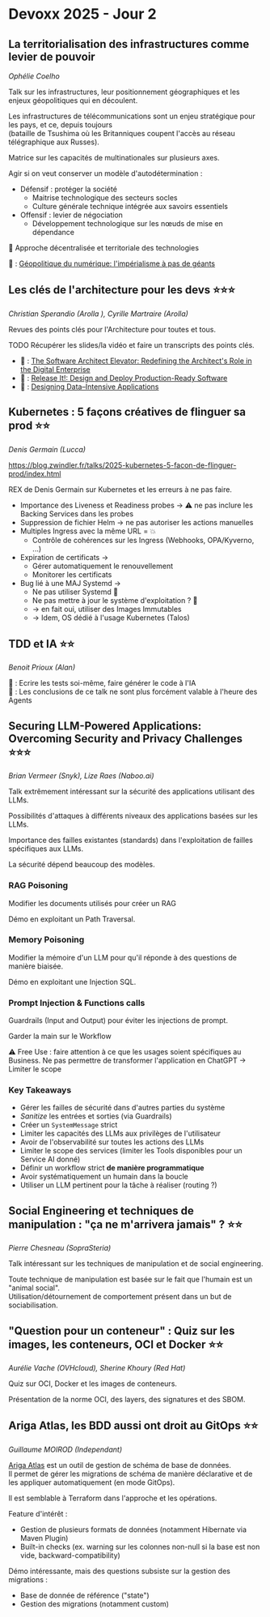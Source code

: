 # Devoxx 2025 - Jour 2

## La territorialisation des infrastructures comme levier de pouvoir

*Ophélie Coelho*

Talk sur les infrastructures, leur positionnement géographiques et les enjeux géopolitiques qui en découlent.

Les infrastructures de télécommunications sont un enjeu stratégique pour les pays, et ce, depuis toujours  
(bataille de Tsushima où les Britanniques coupent l'accès au réseau télégraphique aux Russes).

Matrice sur les capacités de multinationales sur plusieurs axes.

Agir si on veut conserver un modèle d'autodétermination :
-  Défensif : protéger la société
   - Maitrise technologique des secteurs socles
   - Culture générale technique intégrée aux savoirs essentiels
 - Offensif : levier de négociation
   - Développement technologique sur les nœuds de mise en dépendance

🔑 Approche décentralisée et territoriale des technologies

📘 : [Géopolitique du numérique: l'impérialisme à pas de géants][geopolitique_numerique]

## Les clés de l'architecture pour les devs ⭐⭐⭐

*Christian Sperandio (Arolla ), Cyrille Martraire (Arolla)*

Revues des points clés pour l'Architecture pour toutes et tous.

TODO Récupérer les slides/la vidéo et faire un transcripts des points clés.

- 📘 : [The Software Architect Elevator: Redefining the Architect's Role in the Digital Enterprise][software_architect_elevator]
- 📘 : [Release It!: Design and Deploy Production-Ready Software][release_it] 
- 📘 : [Designing Data–Intensive Applications][data_intensive_applications]


## Kubernetes : 5 façons créatives de flinguer sa prod ⭐⭐

*Denis Germain (Lucca)*

https://blog.zwindler.fr/talks/2025-kubernetes-5-facon-de-flinguer-prod/index.html

REX de Denis Germain sur Kubernetes et les erreurs à ne pas faire.

- Importance des Liveness et Readiness probes → ⚠️ ne pas inclure les Backing Services dans les probes
- Suppression de fichier Helm → ne pas autoriser les actions manuelles
- Multiples Ingress avec la même URL = 💥
  - Contrôle de cohérences sur les Ingress (Webhooks, OPA/Kyverno, ...)
- Expiration de certificats →
  - Gérer automatiquement le renouvellement
  - Monitorer les certificats
- Bug lié à une MAJ Systemd → 
  - Ne pas utiliser Systemd 🧌
  - Ne pas mettre à jour le système d'exploitation ? 🧌
  -  → en fait oui, utiliser des Images Immutables
  -  → Idem, OS dédié à l'usage Kubernetes (Talos)


## TDD et IA ⭐⭐

*Benoit Prioux (Alan)*

🔑 : Ecrire les tests soi-même, faire générer le code à l'IA  
🔑 : Les conclusions de ce talk ne sont plus forcément valable à l'heure des Agents

## Securing LLM-Powered Applications: Overcoming Security and Privacy Challenges ⭐⭐⭐

*Brian Vermeer (Snyk), Lize Raes (Naboo.ai)*

Talk extrêmement intéressant sur la sécurité des applications utilisant des LLMs.

Possibilités d'attaques à différents niveaux des applications basées sur les LLMs.

Importance des failles existantes (standards) dans l'exploitation de failles spécifiques aux LLMs.

La sécurité dépend beaucoup des modèles.

### RAG Poisoning

Modifier les documents utilisés pour créer un RAG

Démo en exploitant un Path Traversal.

### Memory Poisoning

Modifier la mémoire d'un LLM pour qu'il réponde à des questions de manière biaisée.

Démo en exploitant une Injection SQL.

### Prompt Injection & Functions calls

Guardrails (Input and Output) pour éviter les injections de prompt.

Garder la main sur le Workflow

⚠️ Free Use : faire attention à ce que les usages soient spécifiques au Business.
Ne pas permettre de transformer l'application en ChatGPT → Limiter le scope

### Key Takeaways

 - Gérer les failles de sécurité dans d'autres parties du système
 - *Sanitize* les entrées et sorties (via Guardrails)
 - Créer un `SystemMessage` strict
 - Limiter les capacités des LLMs aux privilèges de l'utilisateur
 - Avoir de l'observabilité sur toutes les actions des LLMs
 - Limiter le scope des services (limiter les Tools disponibles pour un Service AI donné)
 - Définir un workflow strict **de manière programmatique**
 - Avoir systématiquement un humain dans la boucle
 - Utiliser un LLM pertinent pour la tâche à réaliser (routing ?)

## Social Engineering et techniques de manipulation : "ça ne m'arrivera jamais" ? ⭐⭐

*Pierre Chesneau (SopraSteria)*

Talk intéressant sur les techniques de manipulation et de social engineering.

Toute technique de manipulation est basée sur le fait que l'humain est un "animal social".  
Utilisation/détournement de comportement présent dans un but de sociabilisation.

## "Question pour un conteneur" : Quiz sur les images, les conteneurs, OCI et Docker ⭐⭐

*Aurélie Vache (OVHcloud), Sherine Khoury (Red Hat)*

Quiz sur OCI, Docker et les images de conteneurs.

Présentation de la norme OCI, des layers, des signatures et des SBOM.

## Ariga Atlas, les BDD aussi ont droit au GitOps ⭐⭐

*Guillaume MOIROD (Independant)*

[Ariga Atlas](https://github.com/ariga/atlas) est un outil de gestion de schéma de base de données.  
Il permet de gérer les migrations de schéma de manière déclarative et de les appliquer automatiquement (en mode GitOps).

Il est semblable à Terraform dans l'approche et les opérations.

Feature d'intérêt : 
 - Gestion de plusieurs formats de données (notamment Hibernate via Maven Plugin)
 - Built-in checks (ex. warning sur les colonnes non-null si la base est non vide, backward-compatibility)

Démo intéressante, mais des questions subsiste sur la gestion des migrations :
 - Base de donnée de référence ("state")
 - Gestion des migrations (notamment custom)


[geopolitique_numerique]: https://editionsatelier.com/boutique/accueil/381-geopolitique-du-numerique-l-imperialisme-a-pas-de-geants--9782708254022.html
[software_architect_elevator]: https://www.amazon.com/Software-Architect-Elevator-Redefining-Architects/dp/1492077542
[release_it]: https://www.amazon.com/Release-Design-Deploy-Production-Ready-Software/dp/1680502395
[data_intensive_applications]: https://www.amazon.fr/Designing-Data-Intensive-Applications-Martin-Kleppmann/dp/1449373321

